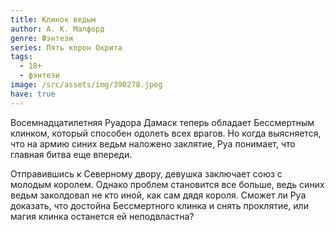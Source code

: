 ```yaml
---
title: Клинок ведьм
author: А. К. Малфорд
genre: Фэнтези
series: Пять корон Окрита
tags:
  - 18+
  - фэнтези
image: /src/assets/img/390278.jpeg
have: true
---
```

Восемнадцатилетняя Руадора Дамаск теперь обладает Бессмертным клинком, который способен одолеть всех врагов. Но когда выясняется, что на армию синих ведьм наложено заклятие, Руа понимает, что главная битва еще впереди.

Отправившись к Северному двору, девушка заключает союз с молодым королем. Однако проблем становится все больше, ведь синих ведьм заколдовал не кто иной, как сам дядя короля. Сможет ли Руа доказать, что достойна Бессмертного клинка и снять проклятие, или магия клинка останется ей неподвластна?
